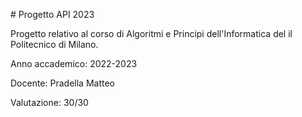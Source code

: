 # Progetto API 2023

Progetto relativo al corso di Algoritmi e Principi dell'Informatica del il Politecnico di Milano.

Anno accademico: 2022-2023

Docente: Pradella Matteo

Valutazione: 30/30
